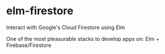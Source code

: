 # elm-firestore
Interact with Google's Cloud Firestore using Elm

One of the most pleasurable stacks to develop apps on: Elm + Firebase/Firestore 

